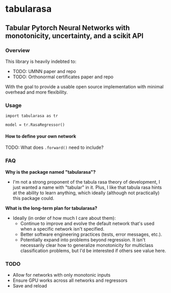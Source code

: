 # tabularasa

## Tabular Pytorch Neural Networks with monotonicity, uncertainty, and a scikit API

### Overview

This library is heavily indebted to:

- TODO: UMNN paper and repo 
- TODO: Orthonormal certificates paper and repo

With the goal to provide a usable open source implementation with minimal overhead and more flexibility.

### Usage

```
import tabularasa as tr

model = tr.RasaRegressor()
```

#### How to define your own network

TODO: What does `.forward()` need to include?

### FAQ

**Why is the package named "tabularasa"?**

- I'm not a strong proponent of the tabula rasa theory of development, I just wanted a name with "tabular" in it.  Plus, I like that tabula rasa hints at the ability to learn anything, which ideally (although not practically) this package could.

**What is the long-term plan for tabularasa?**

- Ideally (in order of how much I care about them):
  - Continue to improve and evolve the default network that's used when a specific network isn't specified.
  - Better software engineering practices (tests, error messages, etc.).
  - Potentially expand into problems beyond regression.  It isn't necessarily clear how to generalize monotonicity for multiclass classification problems, but I'd be interested if others see value here.

### TODO

- Allow for networks with only monotonic inputs
- Ensure GPU works across all networks and regressors
- Save and reload
